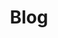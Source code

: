 ---
title: "Blog"
description: "Stay updated with the latest AI trends, insights, and developments from Deductive."
---